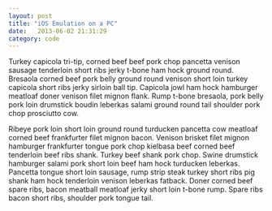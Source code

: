 ```yaml
---
layout: post
title: "iOS Emulation on a PC"
date:   2013-06-02 21:31:29
category: code
---
```


Turkey capicola tri-tip, corned beef beef pork chop pancetta venison sausage tenderloin short ribs jerky t-bone ham hock ground round. <!-- more -->Bresaola corned beef pork belly ground round venison short loin turkey capicola short ribs jerky sirloin ball tip. Capicola jowl ham hock hamburger meatloaf doner venison filet mignon flank. Rump t-bone bresaola, pork belly pork loin drumstick boudin leberkas salami ground round tail shoulder pork chop prosciutto cow.

Ribeye pork loin short loin ground round turducken pancetta cow meatloaf corned beef frankfurter filet mignon bacon. Venison brisket filet mignon hamburger frankfurter tongue pork chop kielbasa beef corned beef tenderloin beef ribs shank. Turkey beef shank pork chop. Swine drumstick hamburger salami pork short loin beef ham hock turducken leberkas. Pancetta tongue short loin sausage, rump strip steak turkey short ribs pig shank ham hock tenderloin venison leberkas fatback. Doner corned beef spare ribs, bacon meatball meatloaf jerky short loin t-bone rump. Spare ribs bacon short ribs, shoulder pork tongue tail.